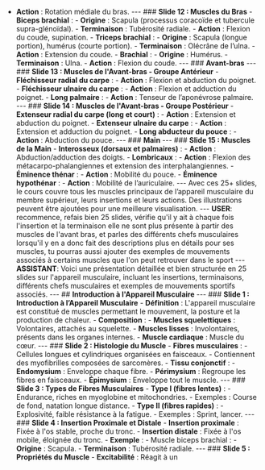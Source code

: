 - **Action** : Rotation médiale du bras. --- ### **Slide 12 : Muscles du Bras** - **Biceps brachial** : - **Origine** : Scapula (processus coracoïde et tubercule supra-glénoïdal). - **Terminaison** : Tubérosité radiale. - **Action** : Flexion du coude, supination. - **Triceps brachial** : - **Origine** : Scapula (longue portion), humérus (courte portion). - **Terminaison** : Olécrâne de l’ulna. - **Action** : Extension du coude. - **Brachial** : - **Origine** : Humérus. - **Terminaison** : Ulna. - **Action** : Flexion du coude. --- ### **Avant-bras** --- ### **Slide 13 : Muscles de l'Avant-bras - Groupe Antérieur** - **Fléchisseur radial du carpe** : - **Action** : Flexion et abduction du poignet. - **Fléchisseur ulnaire du carpe** : - **Action** : Flexion et adduction du poignet. - **Long palmaire** : - **Action** : Tenseur de l’aponévrose palmaire. --- ### **Slide 14 : Muscles de l'Avant-bras - Groupe Postérieur** - **Extenseur radial du carpe (long et court)** : - **Action** : Extension et abduction du poignet. - **Extenseur ulnaire du carpe** : - **Action** : Extension et adduction du poignet. - **Long abducteur du pouce** : - **Action** : Abduction du pouce. --- ### **Main** --- ### **Slide 15 : Muscles de la Main** - **Interosseux (dorsaux et palmaires)** : - **Action** : Abduction/adduction des doigts. - **Lombricaux** : - **Action** : Flexion des métacarpo-phalangiennes et extension des interphalangiennes. - **Éminence thénar** : - **Action** : Mobilité du pouce. - **Éminence hypothénar** : - **Action** : Mobilité de l’auriculaire. --- Avec ces 25+ slides, le cours couvre tous les muscles principaux de l’appareil musculaire du membre supérieur, leurs insertions et leurs actions. Des illustrations peuvent être ajoutées pour une meilleure visualisation. --- **USER**: recommence, refais bien 25 slides, vérifie qu'il y ait à chaque fois l'insertion et la terminaison elle ne sont plus présente à partir des muscles de l'avant bras, et parles des différents chefs musculaires lorsqu'il y en a donc fait des descriptions plus en détails pour ses muscles, tu pourras aussi ajouter des exemples de mouvements associés à certains muscles que l'on peut retrouver dans le sport --- **ASSISTANT**: Voici une présentation détaillée et bien structurée en 25 slides sur l'appareil musculaire, incluant les insertions, terminaisons, différents chefs musculaires et exemples de mouvements sportifs associés. --- ## **Introduction à l'Appareil Musculaire** --- ### **Slide 1 : Introduction à l’Appareil Musculaire** - **Définition** : L'appareil musculaire est constitué de muscles permettant le mouvement, la posture et la production de chaleur. - **Composition** : - **Muscles squelettiques** : Volontaires, attachés au squelette. - **Muscles lisses** : Involontaires, présents dans les organes internes. - **Muscle cardiaque** : Muscle du cœur. --- ### **Slide 2 : Histologie du Muscle** - **Fibres musculaires** : - Cellules longues et cylindriques organisées en faisceaux. - Contiennent des myofibrilles composées de sarcomères. - **Tissu conjonctif** : - **Endomysium** : Enveloppe chaque fibre. - **Périmysium** : Regroupe les fibres en faisceaux. - **Épimysium** : Enveloppe tout le muscle. --- ### **Slide 3 : Types de Fibres Musculaires** - **Type I (fibres lentes)** : - Endurance, riches en myoglobine et mitochondries. - Exemples : Course de fond, natation longue distance. - **Type II (fibres rapides)** : - Explosivité, faible résistance à la fatigue. - Exemples : Sprint, lancer. --- ### **Slide 4 : Insertion Proximale et Distale** - **Insertion proximale** : Fixée à l'os stable, proche du tronc. - **Insertion distale** : Fixée à l'os mobile, éloignée du tronc. - **Exemple** : - Muscle biceps brachial : - **Origine** : Scapula. - **Terminaison** : Tubérosité radiale. --- ### **Slide 5 : Propriétés du Muscle** - **Excitabilité** : Réagit à un